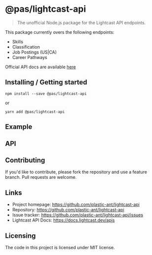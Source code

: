 # @pas/lightcast-api

> The unofficial Node.js package for the Lightcast API endpoints.

This package currently overs the following endpoints:

- Skills
- Classification
- Job Postings (US|CA)
- Career Pathways

Official API docs are available [here](https://docs.lightcast.dev/apis)

## Installing / Getting started

```shell
npm install --save @pas/lightcast-api
```

or

```shell
yarn add @pas/lightcast-api
```

## Example

## API

## Contributing

If you'd like to contribute, please fork the repository and use a feature
branch. Pull requests are welcome.

## Links

- Project homepage: https://github.com/plastic-ant/lightcast-api
- Repository: https://github.com/plastic-ant/lightcast-api
- Issue tracker: https://github.com/plastic-ant/lightcast-api/issues
- Lightcast API Docs: https://docs.lightcast.dev/apis

## Licensing

The code in this project is licensed under MIT license.
